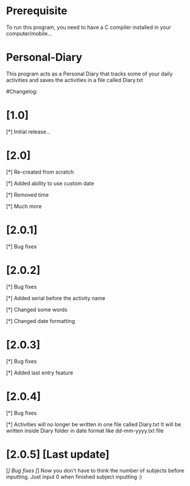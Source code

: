 # Prerequisite
To run this program, you need to have a C compiler installed in your computer/mobile...

# Personal-Diary
This program acts as a Personal Diary that tracks some of your daily activities and saves the activities in a file called Diary.txt

#Changelog:

# [1.0]

[*] Initial release...

# [2.0]

[*] Re-created from scratch

[*] Added ability to use custom date

[*] Removed time

[*] Much more

# [2.0.1]

[*] Bug fixes

# [2.0.2]

[*] Bug fixes

[*] Added serial before the activity name

[*] Changed some words

[*] Changed date formatting

# [2.0.3]

[*] Bug fixes

[*] Added last entry feature

# [2.0.4] 

[*] Bug fixes

[*] Activities will no longer be written in one file called Diary.txt
    It will be written inside Diary folder in  date format like dd-mm-yyyy.txt file
 
 # [2.0.5] [Last update]
 [*] Bug fixes
 [*] Now you don't have to think the number of subjects before inputting. Just input 0 when finished subject inputting :)
 
 
